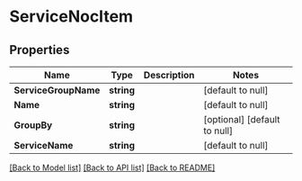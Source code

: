 # ServiceNocItem

## Properties
Name | Type | Description | Notes
------------ | ------------- | ------------- | -------------
**ServiceGroupName** | **string** |  | [default to null]
**Name** | **string** |  | [default to null]
**GroupBy** | **string** |  | [optional] [default to null]
**ServiceName** | **string** |  | [default to null]

[[Back to Model list]](../README.md#documentation-for-models) [[Back to API list]](../README.md#documentation-for-api-endpoints) [[Back to README]](../README.md)


